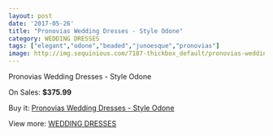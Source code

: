 ```yaml
---
layout: post
date: '2017-05-26'
title: "Pronovias Wedding Dresses - Style Odone"
category: WEDDING DRESSES
tags: ["elegant","odone","beaded","junoesque","pronovias"]
image: http://img.sequinious.com/7187-thickbox_default/pronovias-wedding-dresses-style-odone.jpg
---
```

Pronovias Wedding Dresses - Style Odone

On Sales: **$375.99**
<a href="https://www.sequinious.com/wedding-dresses/2913-pronovias-wedding-dresses-style-odone.html"><amp-img layout="responsive" width="600" height="600" src="//img.sequinious.com/7187-thickbox_default/pronovias-wedding-dresses-style-odone.jpg" alt="Pronovias Wedding Dresses - Style Odone 0" /></a>
<a href="https://www.sequinious.com/wedding-dresses/2913-pronovias-wedding-dresses-style-odone.html"><amp-img layout="responsive" width="600" height="600" src="//img.sequinious.com/7190-thickbox_default/pronovias-wedding-dresses-style-odone.jpg" alt="Pronovias Wedding Dresses - Style Odone 1" /></a>
<a href="https://www.sequinious.com/wedding-dresses/2913-pronovias-wedding-dresses-style-odone.html"><amp-img layout="responsive" width="600" height="600" src="//img.sequinious.com/7189-thickbox_default/pronovias-wedding-dresses-style-odone.jpg" alt="Pronovias Wedding Dresses - Style Odone 2" /></a>
<a href="https://www.sequinious.com/wedding-dresses/2913-pronovias-wedding-dresses-style-odone.html"><amp-img layout="responsive" width="600" height="600" src="//img.sequinious.com/7188-thickbox_default/pronovias-wedding-dresses-style-odone.jpg" alt="Pronovias Wedding Dresses - Style Odone 3" /></a>

Buy it: [Pronovias Wedding Dresses - Style Odone](https://www.sequinious.com/wedding-dresses/2913-pronovias-wedding-dresses-style-odone.html "Pronovias Wedding Dresses - Style Odone")

View more: [WEDDING DRESSES](https://www.sequinious.com/2-wedding-dresses "WEDDING DRESSES")
